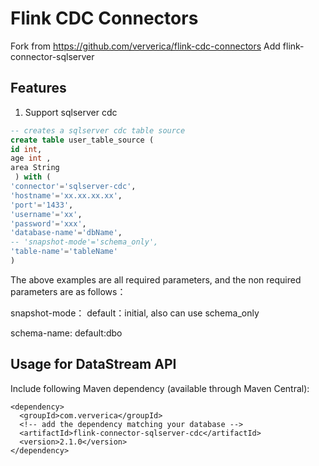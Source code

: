 # Flink CDC Connectors
Fork from https://github.com/ververica/flink-cdc-connectors
Add flink-connector-sqlserver

## Features
1. Support sqlserver cdc  


```sql
-- creates a sqlserver cdc table source
create table user_table_source (
id int,
age int ,
area String
 ) with (
'connector'='sqlserver-cdc',
'hostname'='xx.xx.xx.xx',
'port'='1433',
'username'='xx',
'password'='xxx',
'database-name'='dbName',
-- 'snapshot-mode'='schema_only',
'table-name'='tableName'
)

```

The above examples are all required parameters, and the non required parameters are as follows：

snapshot-mode： default：initial, also can use schema_only 

schema-name:  default:dbo


## Usage for DataStream API

Include following Maven dependency (available through Maven Central):

```
<dependency>
  <groupId>com.ververica</groupId>
  <!-- add the dependency matching your database -->
  <artifactId>flink-connector-sqlserver-cdc</artifactId>
  <version>2.1.0</version>
</dependency>
```
